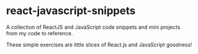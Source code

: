 # react-javascript-snippets

A collection of ReactJS and JavaScript code snippets and mini projects from my code to reference.

These simple exercises are little slices of React.js and JavaScript goodness!
